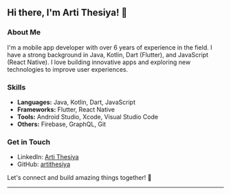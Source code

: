 
## Hi there, I'm Arti Thesiya! 👋

### About Me
I'm a mobile app developer with over 6 years of experience in the field. I have a strong background in Java, Kotlin, Dart (Flutter), and JavaScript (React Native). I love building innovative apps and exploring new technologies to improve user experiences.

### Skills
- **Languages:** Java, Kotlin, Dart, JavaScript
- **Frameworks:** Flutter, React Native
- **Tools:** Android Studio, Xcode, Visual Studio Code
- **Others:** Firebase, GraphQL, Git

### Get in Touch
- LinkedIn: [Arti Thesiya](https://www.linkedin.com/in/arti-thesiya-30230615a/)
- GitHub: [artithesiya](https://github.com/artithesiya)

Let's connect and build amazing things together! 🚀

---

